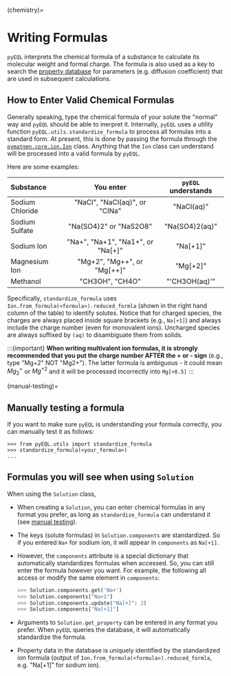 (chemistry)=

# Writing Formulas

`pyEQL` interprets the chemical formula of a substance to calculate its molecular
weight and formal charge. The formula is also used as a key to search the
[property database](database.md) for parameters (e.g. diffusion coefficient) that are
used in subsequent calculations.

## How to Enter Valid Chemical Formulas

Generally speaking, type the chemical formula of your solute the "normal" way
and `pyEQL` should be able to inerpret it. Internally, `pyEQL` uses a utility function `pyEQL.utils.standardize_formula`
to process all formulas into a standard form. At present, this is done by passing the formula through the
[`pymatgen.core.ion.Ion`](https://pymatgen.org/pymatgen.core.html#pymatgen.core.ion.Ion) class. Anything that the `Ion`
class can understand will be processed into a valid formula by `pyEQL`.

Here are some examples:

| Substance | You enter | `pyEQL` understands |
| :--- | :---: | :---: |
| Sodium Chloride | "NaCl", "NaCl(aq)", or "ClNa" | "NaCl(aq)" |
| Sodium Sulfate | "Na(SO4)2" or "NaS2O8" | "Na(SO4)2(aq)" |
| Sodium Ion | "Na+", "Na+1", "Na1+", or "Na[+]" | "Na[+1]" |
| Magnesium Ion | "Mg+2", "Mg++", or "Mg[++]" | "Mg[+2]" |
| Methanol | "CH3OH", "CH4O" | "'CH3OH(aq)'" |

Specifically, `standardize_formula` uses `Ion.from_formula(<formula>).reduced_formla` (shown in the right hand column
of the table) to identify solutes. Notice that for charged species, the charges are always placed inside square brackets
(e.g., `Na[+1]`) and always include the charge number (even for monovalent ions). Uncharged species are always suffixed
by `(aq)` to disambiguate them from solids.

:::{important}
**When writing multivalent ion formulas, it is strongly recommended that you put the charge number AFTER the + or -
sign** (e.g., type "Mg+2" NOT "Mg2+"). The latter formula is ambiguous - it could mean $Mg_2^+$ or $Mg^{+2}$ and it will be processed incorrectly into `Mg[+0.5]`
:::

(manual-testing)=
## Manually testing a formula

If you want to make sure `pyEQL` is understanding your formula correctly, you can manually test it as follows:

```
>>> from pyEQL.utils import standardize_formula
>>> standardize_formula(<your_formula>)
...
```

## Formulas you will see when using `Solution`

When using the `Solution` class,

- When creating a `Solution`, you can enter chemical formulas in any format you prefer, as long as `standardize_formula` can understand it (see [manual testing](#manually-testing-a-formula)).
- The keys (solute formulas) in `Solution.components` are standardized. So if you entered `Na+` for sodium ion, it will appear in `components` as `Na[+1]`.
- However, the `components` attribute is a special dictionary that automatically standardizes formulas when accessed. So, you can still enter the formula
  however you want. For example, the following all access or modify the same element in `components`:

  ```python
  >>> Solution.components.get('Na+')
  >>> Solution.components["Na+1"]
  >>> Solution.components.update("Na[+]": 2)
  >>> Solution.components["Na[+1]"]
  ```

- Arguments to `Solution.get_property` can be entered in any format you prefer. When `pyEQL` queries the database, it will automatically standardize the formula.
- Property data in the database is uniquely identified by the standardized ion formula (output of `Ion.from_formula(<formula>).reduced_formla`, e.g. "Na[+1]" for sodium ion).
